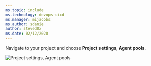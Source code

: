 ```yaml
---
ms.topic: include
ms.technology: devops-cicd
ms.manager: mijacobs
ms.author: sdanie
author: steved0x
ms.date: 02/12/2020
---
```


Navigate to your project and choose **Project settings**, **Agent pools**.

![Project settings, Agent pools](../../media/agent-queues-tab/agent-queues-2019.png)
